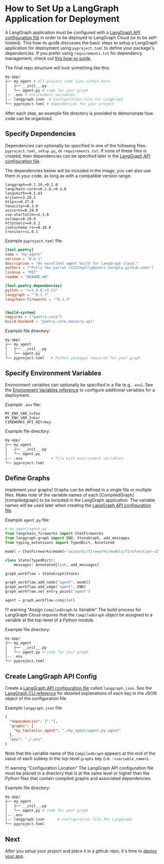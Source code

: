 # How to Set Up a LangGraph Application for Deployment

A LangGraph application must be configured with a [LangGraph API configuration file](../reference/cli.md#configuration-file) in order to be deployed to LangGraph Cloud (or to be self-hosted). This how-to guide discusses the basic steps to setup a LangGraph application for deployment using `pyproject.toml` to define your package's dependencies. If you prefer using `requirements.txt` for dependency management, check out [this how-to guide](./setup.md).

The final repo structure will look something like this:

```bash
my-app/
├── my_agent # all project code lies within here
│   ├── __init__.py
│   └── agent.py # code for your graph
│-- .env # environment variables
│-- langgraph.json  # configuration file for LangGraph
└── pyproject.toml # dependencies for your project
```

After each step, an example file directory is provided to demonstrate how code can be organized.

## Specify Dependencies

Dependencies can optionally be specified in one of the following files: `pyproject.toml`, `setup.py`, or `requirements.txt`. If none of these files is created, then dependencies can be specified later in the [LangGraph API configuration file](#create-langgraph-api-config).

The dependencies below will be included in the image, you can also use them in your code, as long as with a compatible version range:
```
langgraph>=0.1.19,<0.2.0
langchain-core>=0.2.8,<0.3.0
langsmith>=0.1.63
orjson>=3.10.1
httpx>=0.27.0
tenacity>=8.3.0
uvicorn>=0.29.0
sse-starlette>=2.1.0
uvloop>=0.19.0
httptools>=0.6.1
jsonschema-rs>=0.18.0
croniter>=1.0.1
```

Example `pyproject.toml` file:

```toml
[tool.poetry]
name = "my-agent"
version = "0.0.1"
description = "An excellent agent build for LangGraph cloud."
authors = ["Polly the parrot <1223+polly@users.noreply.github.com>"]
license = "MIT"
readme = "README.md"

[tool.poetry.dependencies]
python = ">=3.9.0,<3.13"
langgraph = "^0.1.7"
langchain-fireworks = "^0.1.3"


[build-system]
requires = ["poetry-core"]
build-backend = "poetry.core.masonry.api"
```

Example file directory:

```bash
my-app/
├── my_agent
│   ├── __init__.py
│   └── agent.py
└── pyproject.toml   # Python packages required for your graph
```

## Specify Environment Variables

Environment variables can optionally be specified in a file (e.g. `.env`). See the [Environment Variables reference](../reference/env_var.md) to configure additional variables for a deployment.

Example `.env` file:

```
MY_ENV_VAR_1=foo
MY_ENV_VAR_2=bar
FIREWORKS_API_KEY=key
```

Example file directory:

```bash
my-app/
├── my_agent
│   ├── __init__.py
│   └── agent.py
|-- .env             # file with environment variables
└── pyproject.toml
```

## Define Graphs

Implement your graphs! Graphs can be defined in a single file or multiple files. Make note of the variable names of each [CompiledGraph][compiledgraph] to be included in the LangGraph application. The variable names will be used later when creating the [LangGraph API configuration file](../reference/cli.md#configuration-file).

Example `agent.py` file:

```python
# my_agent/agent.py
from langchain_fireworks import ChatFireworks
from langgraph.graph import END, StateGraph, add_messages
from typing_extensions import TypedDict, Annotated

model = ChatFireworks(model="accounts/fireworks/models/firefunction-v2", temperature=0)

class State(TypedDict):
    messages: Annotated[list, add_messages]

graph_workflow = StateGraph(State)

graph_workflow.add_node("agent", model)
graph_workflow.add_edge("agent", END)
graph_workflow.set_entry_point("agent")

agent = graph_workflow.compile()
```

!!! warning "Assign `CompiledGraph` to Variable"
    The build process for LangGraph Cloud requires that the `CompiledGraph` object be assigned to a variable at the top-level of a Python module.

Example file directory:

```bash
my-app/
├── my_agent
│   ├── __init__.py
│   └── agent.py # code for your graph
|-- .env
└── pyproject.toml
```

## Create LangGraph API Config

Create a [LangGraph API configuration file](../reference/cli.md#configuration-file) called `langgraph.json`. See the [LangGraph CLI reference](../reference/cli.md#configuration-file) for detailed explanations of each key in the JSON object of the configuration file.

Example `langgraph.json` file:

```json
{
  "dependencies": ["."],
  "graphs": {
    "my_fantastic_agent": "./my_agent/agent.py:agent"
  },
  "env": "./.env"
}
```

Note that the variable name of the `CompiledGraph` appears at the end of the value of each subkey in the top-level `graphs` key (i.e. `:<variable_name>`).

!!! warning "Configuration Location"
    The LangGraph API configuration file must be placed in a directory that is at the same level or higher than the Python files that contain compiled graphs and associated dependencies.

Example file directory:

```bash
my-app/
├── my_agent
│   ├── __init__.py
│   └── agent.py # code for your graph
│-- .env
│-- langgraph.json      # configuration file for LangGraph
└── pyproject.toml
```

## Next

After you setup your project and place it in a github repo, it's time to [deploy your app](./cloud.md).
